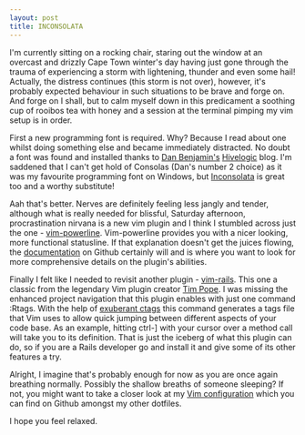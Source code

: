 ```yaml
---
layout: post
title: INCONSOLATA
---
```


I'm currently sitting on a rocking chair, staring out the window at an overcast and drizzly Cape Town winter's day having just gone through the trauma of experiencing a storm with lightening, thunder and even some hail! Actually, the distress continues (this storm is not over), however, it's probably expected behaviour in such situations to be brave and forge on. And forge on I shall, but to calm myself down in this predicament a soothing cup of rooibos tea with honey and a session at the terminal pimping my vim setup is in order.

First a new programming font is required. Why? Because I read about one whilst doing something else and became immediately distracted. No doubt a font was found and installed thanks to [Dan Benjamin's](http://benjamin.org/dan/) [Hivelogic](http://hivelogic.com/articles/top-10-programming-fonts/) blog. I'm saddened that I can't get hold of Consolas (Dan's number 2 choice) as it was my favourite programming font on Windows, but [Inconsolata](http://www.levien.com/type/myfonts/inconsolata.html) is great too and a worthy substitute!

Aah that's better. Nerves are definitely feeling less jangly and tender, although what is really needed for blissful, Saturday afternoon, procrastination nirvana is a new vim plugin and I think I stumbled across just the one - [vim-powerline](https://github.com/Lokaltog/vim-powerline/). Vim-powerline provides you with a nicer looking, more functional statusline. If that explanation doesn't get the juices flowing, the [documentation](https://github.com/Lokaltog/vim-powerline/blob/develop/README.rst) on Github certainly will and is where you want to look for more comprehensive details on the plugin's abilities.

Finally I felt like I needed to revisit another plugin - [vim-rails](https://github.com/tpope/vim-rails). This one a classic from the legendary Vim plugin creator [Tim Pope](http://tbaggery.com/). I was missing the enhanced project navigation that this plugin enables with just one command :Rtags. With the help of [exuberant ctags](http://ctags.sourceforge.net/) this command generates a tags file that Vim uses to allow quick jumping between different aspects of your code base. As an example, hitting ctrl-] with your cursor over a method call will take you to its definition. That is just the iceberg of what this plugin can do, so if you are a Rails developer go and install it and give some of its other features a try.

Alright, I imagine that's probably enough for now as you are once again breathing normally. Possibly the shallow breaths of someone sleeping? If not, you might want to take a closer look at my [Vim configuration](https://github.com/markscholtz/dotfiles/tree/master/vim) which you can find on Github amongst my other dotfiles.

I hope you feel relaxed.
